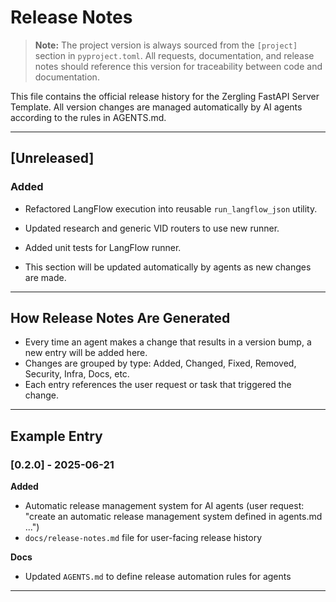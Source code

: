 # Release Notes

> **Note:** The project version is always sourced from the `[project]` section in `pyproject.toml`. All requests, documentation, and release notes should reference this version for traceability between code and documentation.

This file contains the official release history for the Zergling FastAPI Server Template. All version changes are managed automatically by AI agents according to the rules in AGENTS.md.

---

## [Unreleased]

### Added
- Refactored LangFlow execution into reusable `run_langflow_json` utility.
- Updated research and generic VID routers to use new runner.
- Added unit tests for LangFlow runner.

- This section will be updated automatically by agents as new changes are made.

---

## How Release Notes Are Generated

- Every time an agent makes a change that results in a version bump, a new entry will be added here.
- Changes are grouped by type: Added, Changed, Fixed, Removed, Security, Infra, Docs, etc.
- Each entry references the user request or task that triggered the change.

---

## Example Entry

### [0.2.0] - 2025-06-21

**Added**
- Automatic release management system for AI agents (user request: "create an automatic release management system defined in agents.md ...")
- `docs/release-notes.md` file for user-facing release history

**Docs**
- Updated `AGENTS.md` to define release automation rules for agents

--- 